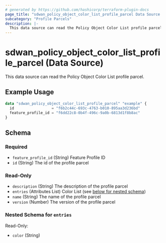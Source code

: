```yaml
---
# generated by https://github.com/hashicorp/terraform-plugin-docs
page_title: "sdwan_policy_object_color_list_profile_parcel Data Source - terraform-provider-sdwan"
subcategory: "Profile Parcels"
description: |-
  This data source can read the Policy Object Color List profile parcel.
---
```


# sdwan_policy_object_color_list_profile_parcel (Data Source)

This data source can read the Policy Object Color List profile parcel.

## Example Usage

```terraform
data "sdwan_policy_object_color_list_profile_parcel" "example" {
  id                 = "f6b2c44c-693c-4763-b010-895aa3d236bd"
  feature_profile_id = "f6dd22c8-0b4f-496c-9a0b-6813d1f8b8ac"
}
```

<!-- schema generated by tfplugindocs -->
## Schema

### Required

- `feature_profile_id` (String) Feature Profile ID
- `id` (String) The id of the profile parcel

### Read-Only

- `description` (String) The description of the profile parcel
- `entries` (Attributes List) Color List (see [below for nested schema](#nestedatt--entries))
- `name` (String) The name of the profile parcel
- `version` (Number) The version of the profile parcel

<a id="nestedatt--entries"></a>
### Nested Schema for `entries`

Read-Only:

- `color` (String)
